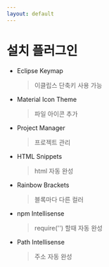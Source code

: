 ```yaml
---
layout: default
---
```

# 설치 플러그인
- Eclipse Keymap 
    > 이클립스 단축키 사용 가능
- Material Icon Theme 
    > 파일 아이콘 추가
- Project Manager 
    > 프로젝트 관리 
- HTML Snippets
    > html 자동 완성
- Rainbow Brackets
    > 블록마다 다른 컬러
- npm Intellisense
    > require('') 할때 자동 완성
- Path Intellisense
    > 주소 자동 완성
